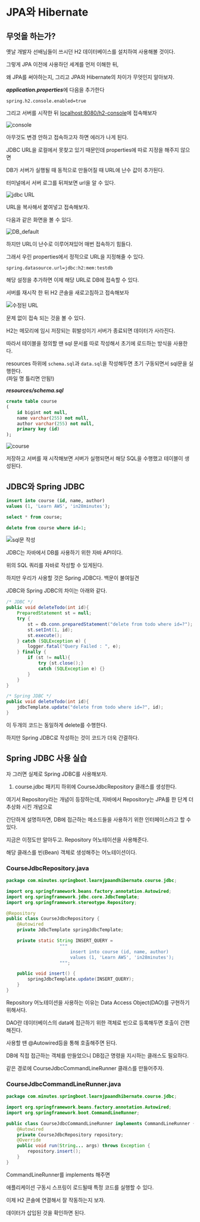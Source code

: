 # JPA와 Hibernate

## 무엇을 하는가?
옛날 개발자 선배님들이 쓰시던 H2 데이터베이스를 설치하여 사용해볼 것이다.

그렇게 JPA 이전에 사용하던 세계를 먼저 이해한 뒤,

왜 JPA를 써야하는지, 그리고 JPA와 Hibernate의 차이가 무엇인지 알아보자.

***application.properties***에 다음을 추가한다
```properties
spring.h2.console.enabled=true
```

그리고 서버를 시작한 뒤 [localhost:8080/h2-console](http://localhost:8080/h2-console)에 접속해보자

![console](img/console.png)

아무것도 변경 안하고 접속하고자 하면 에러가 나게 된다.

JDBC URL을 로컬에서 못찾고 있기 때문인데 properties에 따로 지정을 해주지 않으면

DB가 서버가 실행될 때 동적으로 만들어질 때 URL에 난수 값이 추가된다.

터미널에서 서버 로그를 뒤져보면 url을 알 수 있다.

![jdbc URL](img/jdbcurl.png)

URL을 복사해서 붙여넣고 접속해보자.

다음과 같은 화면을 볼 수 있다.

![DB_default](img/DB_default.png)

하지만 URL이 난수로 이루어져있어 매번 접속하기 힘들다.

그래서 우린 properties에서 정적으로 URL을 지정해줄 수 있다.

```properties
spring.datasource.url=jdbc:h2:mem:testdb
```
해당 설정을 추가하면 이제 해당 URL로 DB에 접속할 수 있다.

서버를 재시작 한 뒤 H2 콘솔을 새로고침하고 접속해보자

![수정된 URL](img/url.png)

문제 없이 접속 되는 것을 볼 수 있다.

H2는 메모리에 임시 저장되는 휘발성이기 서버가 종료되면 데이터가 사라진다.

따라서 테이블을 정의할 땐 sql 문서를 따로 작성해서 초기에 로드하는 방식을 사용한다.

resources 하위에 `schema.sql`과 `data.sql`을 작성해두면 초기 구동되면서 sql문을 실행한다.
<br>(파일 명 틀리면 안됨!)

***resources/schema.sql***
```sql
create table course
(
    id bigint not null,
    name varchar(255) not null,
    author varchar(255) not null,
    primary key (id)
);
```

![course](img/course.png)

저장하고 서버를 재 시작해보면 서버가 실행되면서 해당 SQL을 수행했고 테이블이 생성된다.

## JDBC와 Spring JDBC

```sql
insert into course (id, name, author)
values (1, 'Learn AWS', 'in28minutes');

select * from course;

delete from course where id=1;
```
![sql문 작성](img/sql.png)

JDBC는 자바에서 DB를 사용하기 위한 자바 API이다.

위의 SQL 쿼리를 자바로 작성할 수 있게된다.

하지만 우리가 사용할 것은 Spring JDBC다. 백문이 불여일견

JDBC와 Spring JDBC의 차이는 아래와 같다.

```java
/* JDBC */
public void deleteTodo(int id){
    PreparedStatement st = null;
    try {
        st = db.conn.preparedStatement("delete from todo where id=?");
        st.setInt(1, id);
        st.execute();
    } catch (SQLException e) {
        logger.fatal("Query Failed : ", e);
    } finally {
        if (st != null){
            try {st.close();}
            catch (SQLException e) {}
        }
    }
}

/* Spring JDBC */
public void deleteTodo(int id){
    jdbcTemplate.update("delete from todo where id=?", id);
}
```
이 두개의 코드는 동일하게 delete를 수행한다.

하지만 Spring JDBC로 작성하는 것이 코드가 더욱 간결하다.

## Spring JDBC 사용 실습

자 그러면 실제로 Spring JDBC를 사용해보자.

1. course.jdbc 패키지 하위에 CourseJdbcRepository 클래스를 생성한다.

여기서 Repository라는 개념이 등장하는데, 자바에서 Repository는 JPA를 한 단계 더 추상화 시킨 개념으로

간단하게 설명하자면, DB에 접근하는 메소드들을 사용하기 위한 인터페이스라고 할 수 있다.

지금은 이정도만 알아두고. Repository 어노테이션을 사용해준다.

해당 클래스를 빈(Bean) 객체로 생성해주는 어노테이션이다.

### CourseJdbcRepository.java
```java
package com.minutes.springboot.learnjpaandhibernate.course.jdbc;

import org.springframework.beans.factory.annotation.Autowired;
import org.springframework.jdbc.core.JdbcTemplate;
import org.springframework.stereotype.Repository;

@Repository
public class CourseJdbcRepository {
    @Autowired
    private JdbcTemplate springJdbcTemplate;

    private static String INSERT_QUERY =
                    """
                        insert into course (id, name, author)
                        values (1, 'Learn AWS', 'in28minutes');
                    """;

    public void insert() {
        springJdbcTemplate.update(INSERT_QUERY);
    }
}
```

Repository 어노테이션을 사용하는 이유는 Data Access Object(DAO)를 구현하기 위해서다.

DAO란 데이터베이스의 data에 접근하기 위한 객체로 빈으로 등록해두면 호출이 간편해진다.

사용할 땐 @Autowired등을 통해 호출해주면 된다.

DB에 직접 접근하는 객체를 만들었으니 DB접근 명령을 지시하는 클래스도 필요하다.

같은 경로에 CourseJdbcCommandLineRunner 클래스를 만들어주자.

### CourseJdbcCommandLineRunner.java
```java
package com.minutes.springboot.learnjpaandhibernate.course.jdbc;

import org.springframework.beans.factory.annotation.Autowired;
import org.springframework.boot.CommandLineRunner;

public class CourseJdbcCommandLineRunner implements CommandLineRunner {
    @Autowired
    private CourseJdbcRepository repository;
    @Override
    public void run(String... args) throws Exception {
        repository.insert();
    }
}
```

CommandLineRunner를 implements 해주면

애플리케이션 구동시 스프링이 로드될때 특정 코드를 실행할 수 있다.

이제 H2 콘솔에 연결해서 잘 작동하는지 보자.

데이터가 삽입된 것을 확인하면 된다.